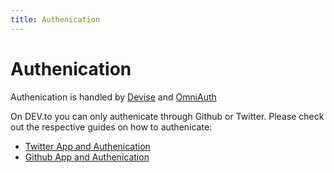 ```yaml
---
title: Authenication
---
```


# Authenication

Authenication is handled by [Devise](https://github.com/plataformatec/devise) and [OmniAuth](https://github.com/omniauth/omniauth)

On DEV.to you can only authenicate through Github or Twitter.
Please check out the respective guides on how to authenicate:

- [Twitter App and Authenication](/installation/auth-github)
- [Github App and Authenication](/installation/auth-twitter)
